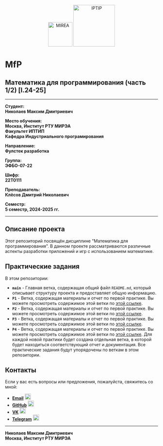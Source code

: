 <p align="center">
  <img src="https://www.mirea.ru/upload/medialibrary/c1a/MIREA_Gerb_Colour.jpg" alt="MIREA" width="80"/>
  <img src="https://www.mirea.ru/upload/medialibrary/26c/FTI_colour.jpg" alt="IPTIP" width="137"/> 
</p>

# MfP
## Математика для программирования (часть 1/2) [I.24-25]
---

**Студент:**  
**Николаев Максим Дмитриевич**  

**Место обучения:**  
**Москва, Институт РТУ МИРЭА**  
**Факультет ИПТИП**  
**Кафедра Индустриального програмирования**  

**Направление:**  
**Фулстек разработка**  

**Группа:**  
**ЭФБО-07-22**  

**Шифр:**  
**22Т0111**  

**Преподаватель:**  
**Клёсов Дмитрий Николаевич**  

**Семестр:**  
**5 семестр, 2024-2025 гг.**

---

## Описание проекта

Этот репозиторий посвящён дисциплине "Математика для программирования". В данном проекте рассматриваются различные аспекты разработки приложений и игр с использованием математике.

## Практические задания

В этом репозитории:

- **`main`** - Главная ветка, содержащая общий файл `README.md`, который описывает структуру проекта и предоставляет общую информацию.
- **`P1`** - Ветка, содержащая материалы и отчет по первой практике. Вы можете просмотреть содержимое этой ветки по [этой ссылке](https://github.com/MaxNiko2903/MfP/blob/P1).
- **`P2`** - Ветка, содержащая материалы и отчет по первой практике. Вы можете просмотреть содержимое этой ветки по [этой ссылке](https://github.com/MaxNiko2903/MfP/blob/P2).
- **`P3`** - Ветка, содержащая материалы и отчет по первой практике. Вы можете просмотреть содержимое этой ветки по [этой ссылке](https://github.com/MaxNiko2903/MfP/blob/P3).
- **`P4`** - Ветка, содержащая материалы и отчет по первой практике. Вы можете просмотреть содержимое этой ветки по [этой ссылке](https://github.com/MaxNiko2903/MfP/blob/P4).
Для каждой новой практики будет создана отдельная ветка, в которой будет находиться соответствующий отчет и документация. Все практические задания будут упорядочены по веткам в этом репозитории.

## Контакты

Если у вас есть вопросы или предложения, пожалуйста, свяжитесь со мной:

- **[Email](mailto:nikolaev.m.d2@edu.mirea.ru)** <img src="https://www.svgrepo.com/show/452213/gmail.svg" alt="Email Icon" width="20"/>
- **[GitHub](https://github.com/MaxNiko2903)** <img src="https://www.svgrepo.com/show/475654/github-color.svg" alt="GitHub Icon" width="20"/>
- **[VK](https://vk.com/maxniko2903)** <img src="https://www.svgrepo.com/show/349554/vk.svg" alt="VK Icon" width="20"/>
- **[Telegram](https://t.me/maxniko2903)** <img src="https://www.svgrepo.com/show/354443/telegram.svg" alt="Telegram Icon" width="20"/>

---

**Николаев Максим Дмитриевич**  
**Москва, Институт РТУ МИРЭА** 

